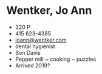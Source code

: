 # Wentker, Jo Ann

* 320 P
* 415 623-4385
* joann@wentker.com
* dental hygienist
* Son Davis
* Pepper mill ~ cooking ~ puzzles
* Arrived 2019?
